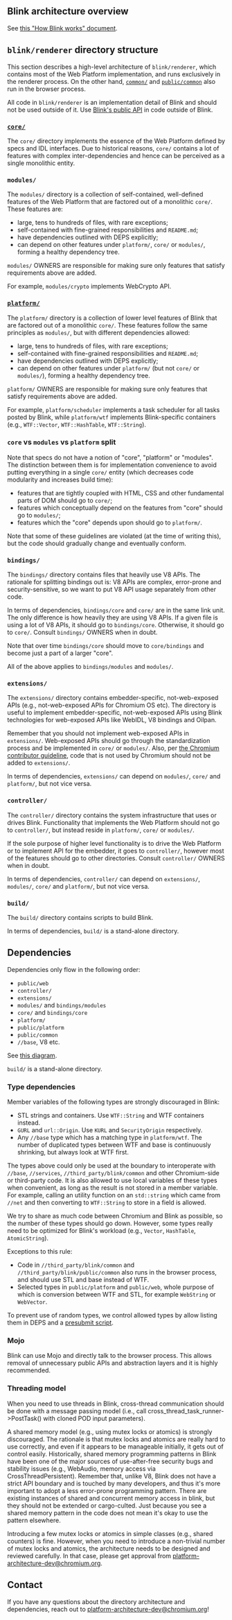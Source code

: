 ## Blink architecture overview

See [this "How Blink works" document](https://docs.google.com/document/d/1aitSOucL0VHZa9Z2vbRJSyAIsAz24kX8LFByQ5xQnUg/edit#).

## `blink/renderer` directory structure

This section describes a high-level architecture of `blink/renderer`,
which contains most of the Web Platform implementation, and runs exclusively
in the renderer process.
On the other hand, [`common/`](../common) and [`public/common`](../public/common)
also run in the browser process.

All code in `blink/renderer` is an implementation detail of Blink
and should not be used outside of it. Use [Blink's public API](../public)
in code outside of Blink.

### [`core/`](core/README.md)

The `core/` directory implements the essence of the Web Platform defined by specs
and IDL interfaces. Due to historical reasons, `core/` contains a lot of features with
complex inter-dependencies and hence can be perceived as a single monolithic entity.

### `modules/`

The `modules/` directory is a collection of self-contained, well-defined features
of the Web Platform that are factored out of a monolithic `core/`. These features are:
 - large, tens to hundreds of files, with rare exceptions;
 - self-contained with fine-grained responsibilities and `README.md`;
 - have dependencies outlined with DEPS explicitly;
 - can depend on other features under `platform/`, `core/` or `modules/`,
   forming a healthy dependency tree.

`modules/` OWNERS are responsible for making sure only features
that satisfy requirements above are added.

For example, `modules/crypto` implements WebCrypto API.

### [`platform/`](platform/README.md)

The `platform/` directory is a collection of lower level features of Blink that are factored
out of a monolithic `core/`. These features follow the same principles as `modules/`,
but with different dependencies allowed:
 - large, tens to hundreds of files, with rare exceptions;
 - self-contained with fine-grained responsibilities and `README.md`;
 - have dependencies outlined with DEPS explicitly;
 - can depend on other features under `platform/` (but not `core/` or `modules/`),
   forming a healthy dependency tree.

`platform/` OWNERS are responsible for making sure only features
that satisfy requirements above are added.

For example, `platform/scheduler` implements a task scheduler for all tasks
posted by Blink, while `platform/wtf` implements Blink-specific containers
(e.g., `WTF::Vector`, `WTF::HashTable`, `WTF::String`).

### `core` vs `modules` vs `platform` split

Note that specs do not have a notion of "core", "platform" or "modules".
The distinction between them is for implementation
convenience to avoid putting everything in a single `core/` entity
(which decreases code modularity and increases build time):
  - features that are tightly coupled with HTML, CSS and other fundamental parts
    of DOM should go to `core/`;
  - features which conceptually depend on the features from "core"
    should go to `modules/`;
  - features which the "core" depends upon should go to `platform/`.

Note that some of these guidelines are violated (at the time of writing this),
but the code should gradually change and eventually conform.

### `bindings/`

The `bindings/` directory contains files that heavily use V8 APIs.
The rationale for splitting bindings out is: V8 APIs are complex, error-prone and
security-sensitive, so we want to put V8 API usage separately from other code.

In terms of dependencies, `bindings/core` and `core/` are in the same link unit.
The only difference is how heavily they are using V8 APIs.
If a given file is using a lot of V8 APIs, it should go to `bindings/core`.
Otherwise, it should go to `core/`. Consult `bindings/` OWNERS when in doubt.

Note that over time `bindings/core` should move to `core/bindings` and become
just a part of a larger "core".

All of the above applies to `bindings/modules` and `modules/`.

### `extensions/`

The `extensions/` directory contains embedder-specific, not-web-exposed APIs (e.g., not-web-exposed APIs for Chromium OS etc).
The directory is useful to implement embedder-specific, not-web-exposed APIs
using Blink technologies for web-exposed APIs like WebIDL, V8 bindings and Oilpan.

Remember that you should not implement web-exposed APIs in `extensions/`. Web-exposed APIs should go through the standardization process and be implemented in `core/` or `modules/`. Also, per [the Chromium contributor guideline](https://chromium.googlesource.com/chromium/src/+/main/docs/contributing.md#code-guidelines), code that is not used by Chromium should not be added to `extensions/`.

In terms of dependencies, `extensions/` can depend on `modules/`, `core/` and `platform/`, but not vice versa.

### `controller/`

The `controller/` directory contains the system infrastructure
that uses or drives Blink. Functionality that implements the Web Platform
should not go to `controller/`, but instead reside in `platform/`, `core/`
or `modules/`.

If the sole purpose of higher level functionality is to drive the Web Platform
or to implement API for the embedder, it goes to `controller/`,
however most of the features should go to other directories.
Consult `controller/` OWNERS when in doubt.

In terms of dependencies, `controller/` can depend on `extensions/`, `modules/`, `core/` and `platform/`, but not vice versa.

### `build/`

The `build/` directory contains scripts to build Blink.

In terms of dependencies, `build/` is a stand-alone directory.

## Dependencies

Dependencies only flow in the following order:

- `public/web`
- `controller/`
- `extensions/`
- `modules/` and `bindings/modules`
- `core/` and `bindings/core`
- `platform/`
- `public/platform`
- `public/common`
- `//base`, V8 etc.

See [this diagram](https://docs.google.com/document/d/1yYei-V76q3Mb-5LeJfNUMitmj6cqfA5gZGcWXoPaPYQ/edit).

`build/` is a stand-alone directory.

### Type dependencies

Member variables of the following types are strongly discouraged in Blink:
  - STL strings and containers. Use `WTF::String` and WTF containers instead.
  - `GURL` and `url::Origin`. Use `KURL` and `SecurityOrigin` respectively.
  - Any `//base` type which has a matching type in `platform/wtf`. The number of
  duplicated types between WTF and base is continuously shrinking,
  but always look at WTF first.

The types above could only be used at the boundary to interoperate
with `//base`, `//services`, `//third_party/blink/common` and other
Chromium-side or third-party code. It is also allowed to use local variables
of these types when convenient, as long as the result is not stored
in a member variable.
For example, calling an utility function on an `std::string` which came
from `//net` and then converting to `WTF::String` to store in a field
is allowed.

We try to share as much code between Chromium and Blink as possible,
so the number of these types should go down. However, some types
really need to be optimized for Blink's workload (e.g., `Vector`,
`HashTable`, `AtomicString`).

Exceptions to this rule:
  - Code in `//third_party/blink/common` and `//third_party/blink/public/common`
  also runs in the browser process, and should use STL and base instead of WTF.
  - Selected types in `public/platform` and `public/web`,
  whole purpose of which is conversion between WTF and STL,
  for example `WebString` or `WebVector`.

To prevent use of random types, we control allowed types by allow listing them
in DEPS and a [presubmit
script](../tools/blinkpy/presubmit/audit_non_blink_usage.py).

### Mojo

Blink can use Mojo and directly talk to the browser process. This allows removal of unnecessary
public APIs and abstraction layers and it is highly recommended.

### Threading model

When you need to use threads in Blink, cross-thread communication should be
done with a message passing model (i.e.,
call cross_thread_task_runner->PostTask() with cloned POD input parameters).

A shared memory model (e.g., using mutex locks or atomics) is strongly
discouraged. The rationale is that mutex locks and atomics are really
hard to use correctly, and even if it appears to be manageable initially, it
gets out of control easily. Historically, shared memory programming patterns
in Blink have been one of the major sources of use-after-free security bugs and
stability issues (e.g., WebAudio, memory access via CrossThreadPersistent).
Remember that, unlike V8, Blink does not have a strict API boundary and is
touched by many developers, and thus it's more important to adopt a less
error-prone programming pattern. There are existing instances of shared and
concurrent memory access in blink, but they should not be extended or
cargo-culted. Just because you see a shared memory pattern in the code does
not mean it's okay to use the pattern elsewhere.

Introducing a few mutex locks or atomics in simple classes (e.g., shared
counters) is fine. However, when you need to introduce a non-trivial number
of mutex locks and atomics, the architecture needs to be designed and
reviewed carefully. In that case, please get approval from
platform-architecture-dev@chromium.org.

## Contact

If you have any questions about the directory architecture and dependencies,
reach out to platform-architecture-dev@chromium.org!

